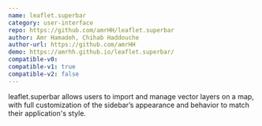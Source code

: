 ```yaml
---
name: leaflet.superbar
category: user-interface
repo: https://github.com/amrHH/leaflet.superbar
author: Amr Hamadeh, Chihab Haddouche
author-url: https://github.com/amrHH
demo: https://amrhh.github.io/leaflet.superbar/
compatible-v0:
compatible-v1: true
compatible-v2: false
---
```


leaflet.superbar allows users to import and manage vector layers on a map, with full customization of the sidebar’s appearance and behavior to match their application's style.
